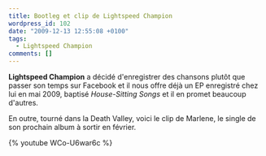 ```yaml
---
title: Bootleg et clip de Lightspeed Champion
wordpress_id: 102
date: "2009-12-13 12:55:08 +0100"
tags:
  - Lightspeed Champion
comments: []
---
```


**Lightspeed Champion** a décidé d'enregistrer des chansons plutôt que passer
son temps sur Facebook et il nous offre déjà un EP enregistré chez lui en mai
2009, baptisé _House-Sitting Songs_ et il en promet beaucoup d'autres.

En outre, tourné dans la Death Valley, voici le clip de Marlene, le single de
son prochain album à sortir en février.

{% youtube WCo-U6war6c %}
